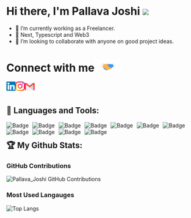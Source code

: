 <h1 >Hi there, I'm Pallava Joshi <img src="https://raw.githubusercontent.com/MartinHeinz/MartinHeinz/master/wave.gif" width="30px"></h1>

- 🔭 I’m currently working as a Freelancer.
- 🌱 Next, Typescript and Web3
- 👯 I’m looking to collaborate with anyone on good project ideas.
          
# Connect with me<img src="https://github.com/SatYu26/SatYu26/blob/master/Assets/Handshake.gif" height="32px">
        
          
<a href="https://www.linkedin.com/in/pallava-joshi-090906214/">
    <img align="left" alt="Pallava Joshi | Linkedin" width="24px" src="https://github.com/SatYu26/SatYu26/blob/master/Assets/Linkedin.svg" />
</a> &nbsp;&nbsp; 
          
<a href="https://www.instagram.com/pallavajoshi/">    
    <img align="left" alt="Pallava Joshi | Instagram" width="24px" src="https://github.com/SatYu26/SatYu26/blob/master/Assets/Instagram.svg" />   
</a> &nbsp;&nbsp; 
        
<a href="mailto:joshipallava@gmail.com">
    <img align="left" alt="Pallava Joshi | Gmail" width="26px" src="https://github.com/SatYu26/SatYu26/blob/master/Assets/Gmail.svg" />        
</a> &nbsp;&nbsp;           
<br><br>
                  

 ## 🧰 Languages and Tools:       

<img alt="Badge" style="float: left; margin-right: 10px;" src="https://img.shields.io/badge/python%20-%2314354C.svg?&style=for-the-badge&logo=python&logoColor=white"/> <img alt="Badge" style="float: left; margin-right: 10px;"  src="https://img.shields.io/badge/html5%20-%23E34F26.svg?&style=for-the-badge&logo=html5&logoColor=white"/>  <img alt="Badge" style="float: left; margin-right: 10px;"  src="https://img.shields.io/badge/css3%20-%231572B6.svg?&style=for-the-badge&logo=css3&logoColor=white"/>  <img alt="Badge" style="float: left; margin-right: 10px;" src="https://img.shields.io/badge/react%20-%2320232a.svg?&style=for-the-badge&logo=react&logoColor=%2361DAFB"/> <img alt="Badge" style="float: left; margin-right: 10px;"  src="https://img.shields.io/badge/javascript%20-%23323330.svg?&style=for-the-badge&logo=javascript&logoColor=%23F7DF1E"/> <img alt="Badge" style="float: left; margin-right: 10px;"  src="https://img.shields.io/badge/node.js%20-%2343853D.svg?&style=for-the-badge&logo=node.js&logoColor=white"/>  <img alt="Badge" style="float: left; margin-right: 10px;"  src="https://img.shields.io/badge/bootstrap%20-%23563D7C.svg?&style=for-the-badge&logo=bootstrap&logoColor=white"/> <img alt="Badge" style="float: left; margin-right: 10px;" src="https://img.shields.io/badge/go-%2300ADD8.svg?&style=for-the-badge&logo=go&logoColor=white"/> <img alt="Badge" style="float: left; margin-right: 10px;"  src ="https://img.shields.io/badge/MongoDB-%234ea94b.svg?&style=for-the-badge&logo=mongodb&logoColor=white"/> <img alt="Badge" style="float: left; margin-right: 10px;"  src="https://img.shields.io/badge/git%20-%23F05033.svg?&style=for-the-badge&logo=git&logoColor=white"/> <img alt="Badge" style="float: left; margin-right: 10px;"  src="https://img.shields.io/badge/shell_script%20-%23121011.svg?&style=for-the-badge&logo=gnu-bash&logoColor=white"/> 
</p>
<br/>

## :trophy: My Github Stats:

### GitHub Contributions
![Pallava_Joshi GitHub Contributions](https://github-readme-streak-stats.herokuapp.com/?&theme=dracula&user=Pallava-Joshi)

### Most Used Langauges
![Top Langs](https://github-readme-stats.vercel.app/api/top-langs/?username=Pallava-Joshi&layout=compact&theme=radical&langs_count=8)

        
          


        
          
